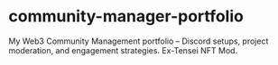 # community-manager-portfolio
My Web3 Community Management portfolio – Discord setups, project moderation, and engagement strategies. Ex-Tensei NFT Mod.
